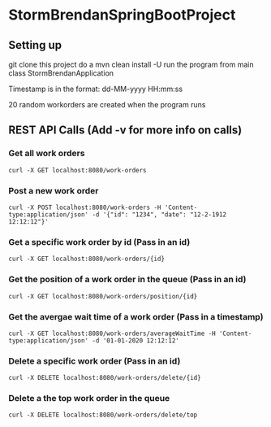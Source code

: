 # StormBrendanSpringBootProject

Setting up
------------
git clone this project 
do a mvn clean install -U
run the program from main class StormBrendanApplication

Timestamp is in the format: dd-MM-yyyy HH:mm:ss

20 random workorders are created when the program runs

  
## REST API Calls (Add -v for more info on calls)

### Get all work orders
    curl -X GET localhost:8080/work-orders
    
### Post a new work order
    curl -X POST localhost:8080/work-orders -H 'Content-type:application/json' -d '{"id": "1234", "date": "12-2-1912        12:12:12"}'
    
### Get a specific work order by id (Pass in an id)
    curl -X GET localhost:8080/work-orders/{id} 
    
### Get the position of a work order in the queue (Pass in an id)
    curl -X GET localhost:8080/work-orders/position/{id} 
    
### Get the avergae wait time of a work order (Pass in a timestamp)
    curl -X GET localhost:8080/work-orders/averageWaitTime -H 'Content-type:application/json' -d '01-01-2020 12:12:12'

### Delete a specific work order (Pass in an id)
    curl -X DELETE localhost:8080/work-orders/delete/{id}
    
### Delete a the top work order in the queue
    curl -X DELETE localhost:8080/work-orders/delete/top
    
	
